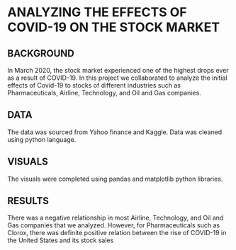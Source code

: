  
 # ANALYZING THE EFFECTS OF COVID-19 ON THE STOCK MARKET

## BACKGROUND

In March 2020, the stock market experienced one of the highest drops ever as a result of COVID-19.  In this project we collaborated to analyze the initial effects of Covid-19 to stocks of different industries such as Pharmaceuticals, Airline, Technology, and Oil and Gas companies.

## DATA
The data was sourced from Yahoo finance and Kaggle. Data was cleaned using python language.

## VISUALS
The visuals were completed using pandas and matplotlib python libraries. 

## RESULTS
There was a negative relationship in most Airline, Technology, and Oil and Gas companies that we analyzed. However, for Pharmaceuticals such as Clorox, there was definite positive relation between the rise of COVID-19 in the United States and its stock sales
